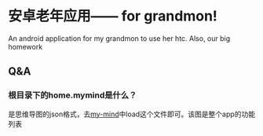 # 安卓老年应用—— for grandmon!

An android application for my grandmon to use her htc. Also, our big homework

## Q&A

### 根目录下的home.mymind是什么？
	
是思维导图的json格式，去[my-mind](http://tq5124.dongyueweb.com/my-mind/)中load这个文件即可。该图是整个app的功能列表
